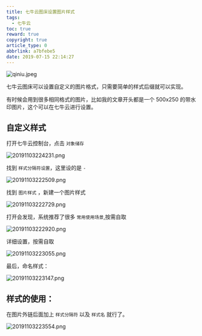 ```yaml
---
title: 七牛云图床设置图片样式
tags:
  - 七牛云
toc: true
reward: true
copyright: true
article_type: 0
abbrlink: a7bfebe5
date: 2019-07-15 22:14:27
---
```


![qiniu.jpeg](https://cdn.jsdelivr.net/gh/Anyway521/blogpic@main/image/imageqiniu.jpeg)

七牛云图床可以设置自定义的图片格式，只需要简单的样式后缀就可以实现。

<!-- more -->

有时候会用到很多相同格式的图片，比如我的文章开头都是一个 500x250 的带水印图片，这个可以在七牛云进行设置。
## 自定义样式

打开七牛云控制台，点击 `对象储存` 

![20191103224231.png](https://cdn.jsdelivr.net/gh/Anyway521/blogpic@main/image/image20191103224231.png)


找到 `样式分隔符设置`，这里设的是 `-`

![20191103222509.png](https://cdn.jsdelivr.net/gh/Anyway521/blogpic@main/image/image20191103222509.png)

找到 `图片样式` ，新建一个图片样式

![20191103222729.png](https://cdn.jsdelivr.net/gh/Anyway521/blogpic@main/image/image20191103222729.png)

打开会发现，系统推荐了很多 `常用使用场景`,按需自取

![20191103222920.png](https://cdn.jsdelivr.net/gh/Anyway521/blogpic@main/image/image20191103222920.png)

详细设置，按需自取

![20191103223055.png](https://cdn.jsdelivr.net/gh/Anyway521/blogpic@main/image/image20191103223055.png)

最后，命名样式：

![20191103223147.png](https://cdn.jsdelivr.net/gh/Anyway521/blogpic@main/image/image20191103223147.png)

## 样式的使用：
在图片外链后面加上 `样式分隔符` 以及 `样式名` 就行了。

![20191103223554.png](https://cdn.jsdelivr.net/gh/Anyway521/blogpic@main/image/image20191103223554.png)